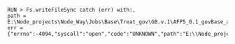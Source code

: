 
    RUN > Fs.writeFileSync catch (err) with:,
    path = E:\Node_projects\Node_Way\Jobs\Base\Treat_gov\GB.v.1\AFP5_0.1_govBase_all_to_json\_Examples\cleare\n,
    err = {"errno":-4094,"syscall":"open","code":"UNKNOWN","path":"E:\\Node_projects\\Node_Way\\Jobs\\Base\\Treat_gov\\GB.v.1\\AFP5_0.1_govBase_all_to_json\\_Examples\\cleare\\n"}
    
